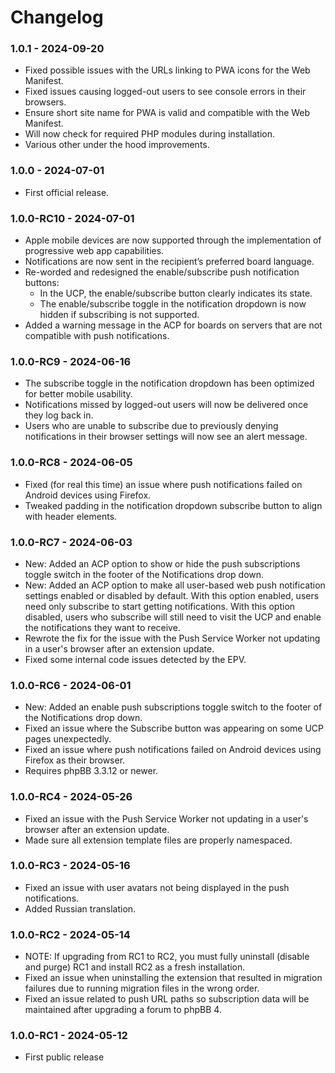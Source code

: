 # Changelog

### 1.0.1 - 2024-09-20

- Fixed possible issues with the URLs linking to PWA icons for the Web Manifest.
- Fixed issues causing logged-out users to see console errors in their browsers.
- Ensure short site name for PWA is valid and compatible with the Web Manifest.
- Will now check for required PHP modules during installation.
- Various other under the hood improvements.

### 1.0.0 - 2024-07-01

- First official release.

### 1.0.0-RC10 - 2024-07-01

- Apple mobile devices are now supported through the implementation of progressive web app capabilities.
- Notifications are now sent in the recipient’s preferred board language.
- Re-worded and redesigned the enable/subscribe push notification buttons:
  - In the UCP, the enable/subscribe button clearly indicates its state.
  - The enable/subscribe toggle in the notification dropdown is now hidden if subscribing is not supported.
- Added a warning message in the ACP for boards on servers that are not compatible with push notifications.

### 1.0.0-RC9 - 2024-06-16

- The subscribe toggle in the notification dropdown has been optimized for better mobile usability.
- Notifications missed by logged-out users will now be delivered once they log back in.
- Users who are unable to subscribe due to previously denying notifications in their browser settings will now see an alert message.

### 1.0.0-RC8 - 2024-06-05

- Fixed (for real this time) an issue where push notifications failed on Android devices using Firefox. 
- Tweaked padding in the notification dropdown subscribe button to align with header elements.

### 1.0.0-RC7 - 2024-06-03

- New: Added an ACP option to show or hide the push subscriptions toggle switch in the footer of the Notifications drop down.
- New: Added an ACP option to make all user-based web push notification settings enabled or disabled by default. With this option enabled, users need only subscribe to start getting notifications. With this option disabled, users who subscribe will still need to visit the UCP and enable the notifications they want to receive.
- Rewrote the fix for the issue with the Push Service Worker not updating in a user's browser after an extension update.
- Fixed some internal code issues detected by the EPV.

### 1.0.0-RC6 - 2024-06-01

- New: Added an enable push subscriptions toggle switch to the footer of the Notifications drop down.
- Fixed an issue where the Subscribe button was appearing on some UCP pages unexpectedly.
- Fixed an issue where push notifications failed on Android devices using Firefox as their browser.
- Requires phpBB 3.3.12 or newer.

### 1.0.0-RC4 - 2024-05-26

- Fixed an issue with the Push Service Worker not updating in a user's browser after an extension update.
- Made sure all extension template files are properly namespaced.

### 1.0.0-RC3 - 2024-05-16

- Fixed an issue with user avatars not being displayed in the push notifications.
- Added Russian translation.

### 1.0.0-RC2 - 2024-05-14

- NOTE: If upgrading from RC1 to RC2, you must fully uninstall (disable and purge) RC1 and install RC2 as a fresh installation.
- Fixed an issue when uninstalling the extension that resulted in migration failures due to running migration files in the wrong order.
- Fixed an issue related to push URL paths so subscription data will be maintained after upgrading a forum to phpBB 4.

### 1.0.0-RC1 - 2024-05-12

- First public release
